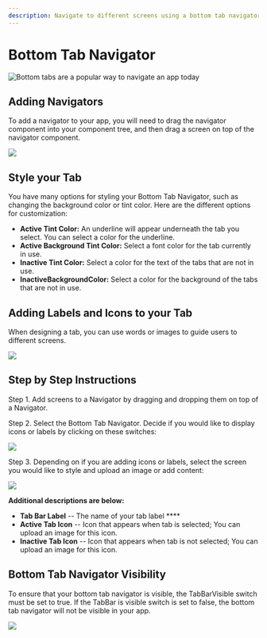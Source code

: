```yaml
---
description: Navigate to different screens using a bottom tab navigator.
---
```


# Bottom Tab Navigator

![Bottom tabs are a popular way to navigate an app today](.gitbook/assets/thunkable-docs-exhibits-81.png)

## Adding Navigators

To add a navigator to your app, you will need to drag the navigator component into your component tree, and then drag a screen on top of the navigator component. 

![](.gitbook/assets/ezgif.com-video-to-gif-6%20%282%29.gif)

## Style your Tab

You have many options for styling your Bottom Tab Navigator, such as changing the background color or tint color. Here are the different options for customization:

* **Active Tint Color:** An underline will appear underneath the tab you select. You can select a color for the underline. 
* **Active Background Tint Color:** Select a font color for the tab currently in use. 
* **Inactive Tint Color:** Select a color for the text of the tabs that are not in use. 
* **InactiveBackgroundColor:** Select a color for the background of the tabs that are not in use.

## **Adding Labels and Icons to your Tab**

When designing a tab, you can use words or images to guide users to different screens.  


![](https://lh5.googleusercontent.com/h0kkdAtk9f7SiMk54GMf_rcdzBGMRc5MtbaH83mNWHM-L7fno9QV3rp_-N1ssiZiHnH2j2yQPGcSqVnv3mJCbBsxdWWLnvub0ns6jk29Aj9FSM2GSlovKQOX1GkpZpGfpinTTY25)

## **Step by Step Instructions**

Step 1. Add screens to a Navigator by dragging and dropping them on top of a Navigator.  
  
Step 2. Select the Bottom Tab Navigator. Decide if you would like to display icons or labels by clicking on these switches:

![](https://lh4.googleusercontent.com/HBBsZIbjhaZdC2vkZeKTLhwdg6TBenUatowUZe2uRDHrjMRrWkZP347f2kgSA5-m3Q6LhUcbWrlHVduhf9y3KIRvd4dHwHlNS6Kz-lk7YL7rmjBNKo1SxU0ZP3EL1glTGiiaZFba)

Step 3. Depending on if you are adding icons or labels, select the screen you would like to style and upload an image or add content:

![](https://lh3.googleusercontent.com/DwfSvW05Ux6RikRUqzVzweBQ_b0GPWFJnrtYHHTavxoKETIBr5ZFaUnjcZJxYnpEnRASvhm2w0m2uKb44oxwSMEAUqy2iSwMtn_Ba517lf7g49utsjpkHrw5JfmtJKRv2XdBcxNO)



**Additional descriptions are below:**

* **Tab Bar Label** -- The name of your tab label ****
* **Active Tab Icon** -- Icon that appears when tab is selected; You can upload an image for this icon.
* **Inactive Tab Icon** -- Icon that appears when tab is not selected; You can upload an image for this icon.

## **Bottom Tab Navigator Visibility**

To ensure that your bottom tab navigator is visible, the TabBarVisible switch must be set to true. If the TabBar is visible switch is set to false, the bottom tab navigator will not be visible in your app.

![](https://lh6.googleusercontent.com/7nM5yY-wv1iaHVg7qh6T3z80MVDsRwVEz5rNk4aKBfRX0bRuesDK38l31gtau24mdAQNsEzboMWSXbjKs6idH9hH1KK59mGiN-mH0iuGvBksE5uZJp4W9hQW2o7mt4X9783LaPaZ)

